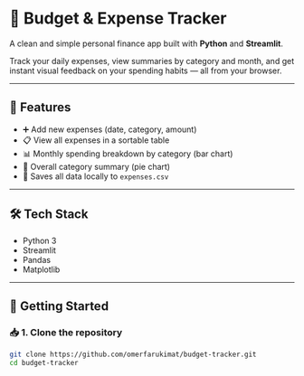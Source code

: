# 💸 Budget & Expense Tracker

A clean and simple personal finance app built with **Python** and **Streamlit**.

Track your daily expenses, view summaries by category and month, and get instant visual feedback on your spending habits — all from your browser.

---

## 🔧 Features

- ➕ Add new expenses (date, category, amount)
- 📋 View all expenses in a sortable table
- 📊 Monthly spending breakdown by category (bar chart)
- 🥧 Overall category summary (pie chart)
- 💾 Saves all data locally to `expenses.csv`

---

## 🛠 Tech Stack

- Python 3
- Streamlit
- Pandas
- Matplotlib

---

## 🚀 Getting Started

### 📥 1. Clone the repository

```bash
git clone https://github.com/omerfarukimat/budget-tracker.git
cd budget-tracker
